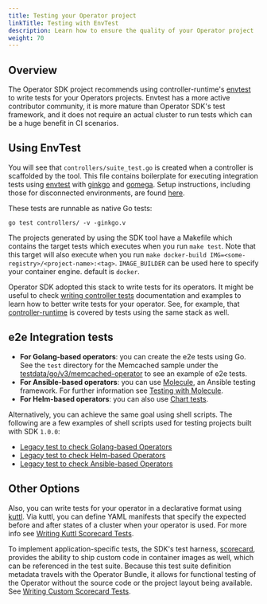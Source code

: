 ```yaml
---
title: Testing your Operator project
linkTitle: Testing with EnvTest
description: Learn how to ensure the quality of your Operator project 
weight: 70
---
```


## Overview

The Operator SDK project recommends using controller-runtime's [envtest][envtest] to write tests for your Operators projects. Envtest has a more active contributor community, it is more mature than Operator SDK's test framework, and it does not require an actual cluster to run tests which can be a huge benefit in CI scenarios.

## Using EnvTest

You will see that `controllers/suite_test.go` is created when a controller is scaffolded by the tool. This file contains boilerplate for executing integration tests using [envtest][envtest] with [ginkgo](https://onsi.github.io/ginkgo/) and [gomega][gomega].
Setup instructions, including those for disconnected environments, are found [here][envtest-setup].

These tests are runnable as native Go tests:

```shell
go test controllers/ -v -ginkgo.v
```

The projects generated by using the SDK tool have a Makefile which contains the target tests which executes when you run `make test`. Note that this target will also execute when you run `make docker-build IMG=<some-registry>/<project-name>:<tag>`.
`IMAGE_BUILDER` can be used here to specify your container engine. default is `docker`. 

Operator SDK adopted this stack to write tests for its operators. It might be useful to check [writing controller tests][writing-controller-tests] documentation and examples to learn how to better write tests for your operator. See, for example, that [controller-runtime](https://github.com/kubernetes-sigs/controller-runtime) is covered by tests using the same stack as well. 

## e2e Integration tests

- **For Golang-based operators**: you can create the e2e tests using Go. See the `test` directory for the Memcached sample 
under the [testdata/go/v3/memcached-operator][sample] to see an example of e2e tests.
- **For Ansible-based operators**: you can use [Molecule][molecule], an Ansible testing framework. For further information see [Testing with Molecule][molecule-tests].
- **For Helm-based operators**: you can also use [Chart tests][helm-chart-tests].

Alternatively, you can achieve the same goal using shell scripts. The following are a few examples of shell scripts
used for testing projects built with SDK `1.0.0`:

- [Legacy test to check Golang-based Operators][go-legacy-shell]
- [Legacy test to check Helm-based Operators][helm-legacy-shell]
- [Legacy test to check Ansible-based Operators][ansible-legacy-shell]

## Other Options

Also, you can write tests for your operator in a declarative format using [kuttl][kuttl]. Via kuttl, you can define YAML manifests that specify the expected before and after states of a cluster when your operator is used. For more info see [Writing Kuttl Scorecard Tests][writing-kuttl-scorecard-tests].

To implement application-specific tests, the SDK's test harness, [scorecard][scorecard], provides the ability to ship custom code in container images as well, which can be referenced in the test suite. Because this test suite definition metadata travels with the Operator Bundle, it allows for functional testing of the Operator without the source code or the project layout being available. See [Writing Custom Scorecard Tests][writing-custom-scorecard-tests].

[envtest]: https://pkg.go.dev/sigs.k8s.io/controller-runtime/pkg/envtest
[envtest-setup]:https://book.kubebuilder.io/reference/envtest.html
[writing-controller-tests]: https://book.kubebuilder.io/cronjob-tutorial/writing-tests.html
[writing-kuttl-scorecard-tests]: /docs/testing-operators/scorecard/kuttl-tests
[writing-custom-scorecard-tests]: /docs/testing-operators/scorecard/custom-tests
[scorecard]: /docs/testing-operators/scorecard/
[gomega]: https://onsi.github.io/gomega/
[kuttl]: https://kuttl.dev/
[sample]: https://github.com/operator-framework/operator-sdk/tree/master/testdata/go/v3/memcached-operator
[molecule]: https://molecule.readthedocs.io/
[molecule-tests]: /docs/building-operators/ansible/testing-guide
[helm-chart-tests]: https://helm.sh/docs/topics/chart_tests/
[go-legacy-shell]: https://github.com/operator-framework/operator-sdk/blob/v1.0.0/hack/tests/e2e-go.sh
[helm-legacy-shell]: https://github.com/operator-framework/operator-sdk/blob/v1.0.0/hack/tests/e2e-helm.sh
[ansible-legacy-shell]: https://github.com/operator-framework/operator-sdk/blob/v1.0.0/hack/tests/e2e-ansible.sh

